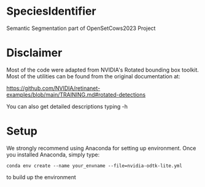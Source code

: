 # SpeciesIdentifier
Semantic Segmentation part of OpenSetCows2023 Project

# Disclaimer
Most of the code were adapted from NVIDIA's Rotated bounding box toolkit. Most of the utilities can be found from the original documentation at: 

https://github.com/NVIDIA/retinanet-examples/blob/main/TRAINING.md#rotated-detections

You can also get detailed descriptions typing -h

# Setup
We strongly recommend using Anaconda for setting up environment. Once you installed Anaconda, simply type:
```
conda env create --name your_envname --file=nvidia-odtk-lite.yml
```
to build up the environment
